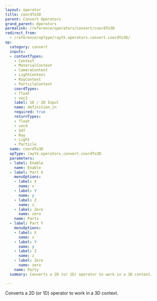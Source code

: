 ```yaml
---
layout: operator
title: coordTo3D
parent: Convert Operators
grand_parent: Operators
permalink: /reference/operators/convert/coordTo3D
redirect_from:
  - /reference/opType/raytk.operators.convert.coordTo3D/
op:
  category: convert
  inputs:
  - contextTypes:
    - Context
    - MaterialContext
    - CameraContext
    - LightContext
    - RayContext
    - ParticleContext
    coordTypes:
    - float
    - vec2
    label: 1D / 2D Input
    name: definition_in
    required: true
    returnTypes:
    - float
    - vec4
    - Sdf
    - Ray
    - Light
    - Particle
  name: coordTo3D
  opType: raytk.operators.convert.coordTo3D
  parameters:
  - label: Enable
    name: Enable
  - label: Part X
    menuOptions:
    - label: X
      name: x
    - label: Y
      name: y
    - label: Z
      name: z
    - label: Zero
      name: zero
    name: Partx
  - label: Part Y
    menuOptions:
    - label: X
      name: x
    - label: Y
      name: y
    - label: Z
      name: z
    - label: Zero
      name: zero
    name: Party
  summary: Converts a 2D (or 1D) operator to work in a 3D context.

---
```



Converts a 2D (or 1D) operator to work in a 3D context.